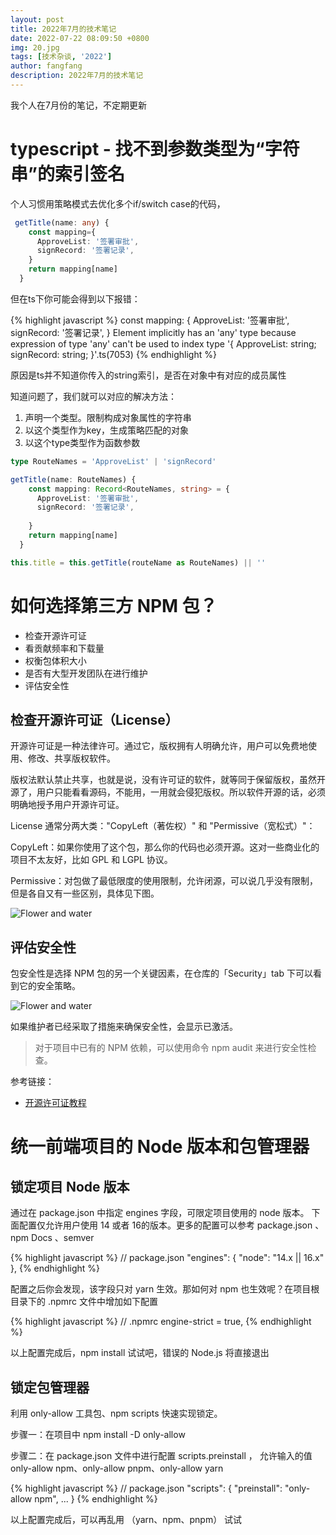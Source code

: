 ```yaml
---
layout: post
title: 2022年7月的技术笔记
date: 2022-07-22 08:09:50 +0800
img: 20.jpg
tags: [技术杂谈, '2022']
author: fangfang
description: 2022年7月的技术笔记
---
```


我个人在7月份的笔记，不定期更新

# typescript - 找不到参数类型为“字符串”的索引签名

个人习惯用策略模式去优化多个if/switch case的代码，
```typescript
 getTitle(name: any) {
    const mapping={
      ApproveList: '签署审批',
      signRecord: '签署记录',
    }
    return mapping[name]
  }
```
但在ts下你可能会得到以下报错：

{% highlight javascript %}
const mapping: {
    ApproveList: '签署审批',
    signRecord: '签署记录',
}
Element implicitly has an 'any' type because expression of type 'any' can't be used to index type '{ ApproveList: string; signRecord: string; }'.ts(7053)
{% endhighlight %}

原因是ts并不知道你传入的string索引，是否在对象中有对应的成员属性

知道问题了，我们就可以对应的解决方法：
1. 声明一个类型。限制构成对象属性的字符串
2. 以这个类型作为key，生成策略匹配的对象
3. 以这个type类型作为函数参数

```typescript
type RouteNames = 'ApproveList' | 'signRecord'

getTitle(name: RouteNames) {
    const mapping: Record<RouteNames, string> = {
      ApproveList: '签署审批',
      signRecord: '签署记录',
  
    }
    return mapping[name]
  }

this.title = this.getTitle(routeName as RouteNames) || ''
```

# 如何选择第三方 NPM 包？

* 检查开源许可证
* 看贡献频率和下载量
* 权衡包体积大小
* 是否有大型开发团队在进行维护
* 评估安全性

## 检查开源许可证（License）

开源许可证是一种法律许可。通过它，版权拥有人明确允许，用户可以免费地使用、修改、共享版权软件。

版权法默认禁止共享，也就是说，没有许可证的软件，就等同于保留版权，虽然开源了，用户只能看看源码，不能用，一用就会侵犯版权。所以软件开源的话，必须明确地授予用户开源许可证。

License 通常分两大类："CopyLeft（著佐权）" 和 "Permissive（宽松式）"：

CopyLeft：如果你使用了这个包，那么你的代码也必须开源。这对一些商业化的项目不太友好，比如 GPL 和 LGPL 协议。

Permissive：对包做了最低限度的使用限制，允许闭源，可以说几乎没有限制，但是各自又有一些区别，具体见下图。


![Flower and water]({{site.baseurl}}/images/post/202207/06.webp)

## 评估安全性

包安全性是选择 NPM 包的另一个关键因素，在仓库的「Security」tab 下可以看到它的安全策略。

![Flower and water]({{site.baseurl}}/images/post/202207/07.png)

如果维护者已经采取了措施来确保安全性，会显示已激活。

> 对于项目中已有的 NPM 依赖，可以使用命令 npm audit 来进行安全性检查。


参考链接：
* [开源许可证教程](https://www.ruanyifeng.com/blog/2017/10/open-source-license-tutorial.html)



# 统一前端项目的 Node 版本和包管理器
## 锁定项目 Node 版本

通过在 package.json 中指定 engines 字段，可限定项目使用的 node 版本。
下面配置仅允许用户使用 14 或者 16的版本。更多的配置可以参考  package.json 、npm Docs 、semver

{% highlight javascript %}
 // package.json 
  "engines": {
    "node": "14.x || 16.x"
  },
{% endhighlight %}

配置之后你会发现，该字段只对 yarn 生效。那如何对 npm 也生效呢？在项目根目录下的 .npmrc 文件中增加如下配置

{% highlight javascript %}
// .npmrc
engine-strict = true,
{% endhighlight %}

以上配置完成后，npm install 试试吧，错误的 Node.js 将直接退出


## 锁定包管理器

利用 only-allow 工具包、npm scripts 快速实现锁定。

步骤一：在项目中 npm install -D only-allow

步骤二：在 package.json 文件中进行配置 scripts.preinstall ， 允许输入的值 only-allow npm、only-allow pnpm、only-allow yarn

{% highlight javascript %}
// package.json
"scripts": {
    "preinstall": "only-allow npm",
    ...
}
{% endhighlight %}

以上配置完成后，可以再乱用 （yarn、npm、pnpm） 试试